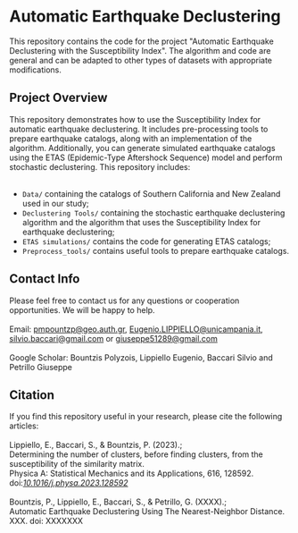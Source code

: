 # Automatic Earthquake Declustering
This repository contains the code for the project "Automatic Earthquake Declustering with the Susceptibility Index".
The algorithm and code are general and can be adapted to other types of datasets with appropriate modifications.
## Project Overview
This repository demonstrates how to use the Susceptibility Index for automatic earthquake declustering. It includes pre-processing tools to prepare earthquake catalogs, along with an implementation of the algorithm. Additionally, you can generate simulated earthquake catalogs using the ETAS (Epidemic-Type Aftershock Sequence) model and perform stochastic declustering. 
This repository includes:
<br/>
<br/>
 - ``` Data/ ``` containing the catalogs of Southern California and New Zealand used in our study;
 - ``` Declustering Tools/ ``` containing the stochastic earthquake declustering algorithm and the algorithm that uses the Susceptibility Index for earthquake declustering;
 - ``` ETAS simulations/ ``` contains the code for generating ETAS catalogs;
 - ``` Preprocess_tools/ ``` contains useful tools to prepare earthquake catalogs.
## Contact Info
Please feel free to contact us for any questions or cooperation opportunities. We will be happy to help.
<br/>
<br/>
Email: pmpountzp@geo.auth.gr, Eugenio.LIPPIELLO@unicampania.it, silvio.baccari@gmail.com or giuseppe51289@gmail.com <br/>
<br/>
Google Scholar: Bountzis Polyzois, Lippiello Eugenio, Baccari Silvio and Petrillo Giuseppe
<br/>
## Citation
If you find this repository useful in your research, please cite the following articles:
<br/>
<br/>
Lippiello, E., Baccari, S., & Bountzis, P. (2023).;<br/> Determining the
number of clusters, before finding clusters, from the susceptibility
of the similarity matrix.<br/> Physica A: Statistical Mechanics and its
Applications, 616, 128592. doi:*[10.1016/j.physa.2023.128592](https://doi.org/10.1016/j.physa.2023.128592)*
<br/>
<br/>
Bountzis, P., Lippiello, E., Baccari, S., & Petrillo, G. (XXXX).;<br/> 
Automatic Earthquake Declustering Using The Nearest-Neighbor Distance.<br/>
XXX. doi: XXXXXXX
<br/>
<br/>
